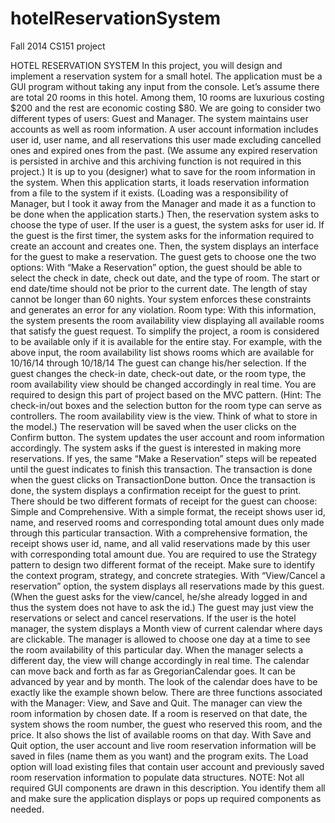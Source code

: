 hotelReservationSystem
======================

Fall 2014 CS151 project

HOTEL RESERVATION SYSTEM
In this project, you will design and implement a reservation system for a small hotel. The 
application must be a GUI program without taking any input from the console. Let’s assume 
there are total 20 rooms in this hotel. Among them, 10 rooms are luxurious costing $200 and the 
rest are economic costing $80. We are going to consider two different types of users: Guest and
Manager. The system maintains user accounts as well as room information. A user account 
information includes user id, user name, and all reservations this user made excluding cancelled 
ones and expired ones from the past. (We assume any expired reservation is persisted in archive 
and this archiving function is not required in this project.) It is up to you (designer) what to save 
for the room information in the system. When this application starts, it loads reservation information from a file to the system if it exists. 
(Loading was a responsibility of Manager, but I took it away from the Manager and made it as a 
function to be done when the application starts.) 
Then, the reservation system asks to choose the type of user. 
If the user is a guest, the system asks for user id. If the guest is the first timer, the system asks 
for the information required to create an account and creates one. Then, the system displays an 
interface for the guest to make a reservation. The guest gets to choose one the two options: 
With “Make a Reservation” option, the guest should be able to select the check in date, check out 
date, and the type of room. The start or end date/time should not be prior to the current date.
The length of stay cannot be longer than 60 nights. Your system enforces these constraints and 
generates an error for any violation. 
Room type: 
With this information, the system presents the room availability view displaying all available 
rooms that satisfy the guest request. To simplify the project, a room is considered to be available 
only if it is available for the entire stay. For example, with the above input, the room availability 
list shows rooms which are available for 10/16/14 through 10/18/14
The guest can change his/her selection. If the guest changes the check-in date, check-out date, or 
the room type, the room availability view should be changed accordingly in real time. You are 
required to design this part of project based on the MVC pattern. (Hint: The check-in/out 
boxes and the selection button for the room type can serve as controllers. The room availability 
view is the view. Think of what to store in the model.) The reservation will be saved when the 
user clicks on the Confirm button. The system updates the user account and room information 
accordingly. 
The system asks if the guest is interested in making more reservations. If yes, the same “Make a 
Reservation” steps will be repeated until the guest indicates to finish this transaction. The 
transaction is done when the guest clicks on TransactionDone button. Once the transaction is 
done, the system displays a confirmation receipt for the guest to print. There should be two 
different formats of receipt for the guest can choose: Simple and Comprehensive. With a simple 
format, the receipt shows user id, name, and reserved rooms and corresponding total amount 
dues only made through this particular transaction. With a comprehensive formation, the receipt 
shows user id, name, and all valid reservations made by this user with corresponding total 
amount due. 
You are required to use the Strategy pattern to design two different format of the receipt. Make 
sure to identify the context program, strategy, and concrete strategies. 
With “View/Cancel a reservation” option, the system displays all reservations made by this guest.
(When the guest asks for the view/cancel, he/she already logged in and thus the system does not
have to ask the id.) The guest may just view the reservations or select and cancel reservations. 
If the user is the hotel manager, the system displays a Month view of current calendar where 
days are clickable. The manager is allowed to choose one day at a time to see the room 
availability of this particular day. When the manager selects a different day, the view will change 
accordingly in real time. The calendar can move back and forth as far as GregorianCalendar goes. 
It can be advanced by year and by month. The look of the calendar does have to be exactly like 
the example shown below. There are three functions associated with the Manager: View, and 
Save and Quit. The manager can view the room information by chosen date. If a room is 
reserved on that date, the system shows the room number, the guest who reserved this room, and 
the price. It also shows the list of available rooms on that day. 
With Save and Quit option, the user account and live room reservation information will be saved 
in files (name them as you want) and the program exits. The Load option will load existing files 
that contain user account and previously saved room reservation information to populate data 
structures. 
NOTE: Not all required GUI components are drawn in this description. You identify them all 
and make sure the application displays or pops up required components as needed. 
